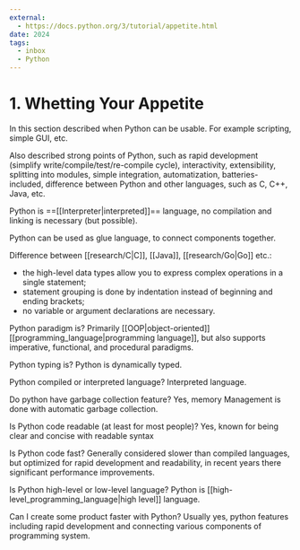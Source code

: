 ```yaml
---
external:
  - https://docs.python.org/3/tutorial/appetite.html
date: 2024
tags:
  - inbox
  - Python
---
```

# 1. Whetting Your Appetite

In this section described when Python can be usable. For example scripting,
simple GUI, etc.

Also described strong points of Python, such as rapid development (simplify
write/compile/test/re-compile cycle), interactivity, extensibility, splitting
into modules, simple integration, automatization, batteries-included, difference
between Python and other languages, such as C, C++, Java, etc.

Python is ==[[Interpreter|interpreted]]== language, no compilation and linking
is necessary (but possible). <!--SR:!2024-11-01,3,250-->

Python can be used as glue language, to connect components together.

Difference between [[research/C|C]], [[Java]], [[research/Go|Go]] etc.:
- the high-level data types allow you to express complex operations in a single
statement;
- statement grouping is done by indentation instead of beginning and ending
brackets;
- no variable or argument declarations are necessary.

Python paradigm is?
&#10;
Primarily [[OOP|object-oriented]] [[programming_language|programming language]],
but also supports imperative, functional, and procedural paradigms. <!--SR:!2024-11-01,3,250-->

Python typing is?
&#10;
Python is dynamically typed. <!--SR:!2024-11-01,3,250-->

Python compiled or interpreted language?
&#10;
Interpreted language. <!--SR:!2024-11-01,3,250-->

Do python have garbage collection feature?
&#10;
Yes, memory Management is done with automatic garbage collection. <!--SR:!2024-11-01,3,250-->

Is Python code readable (at least for most people)?
&#10;
Yes, known for being clear and concise with readable syntax <!--SR:!2024-11-01,3,250-->

Is Python code fast?
&#10;
Generally considered slower than compiled languages, but optimized for rapid
development and readability, in recent years there significant performance
improvements. <!--SR:!2024-10-30,1,230-->

Is Python high-level or low-level language?
&#10;
Python is [[high-level_programming_language|high level]] language. <!--SR:!2024-11-01,3,250-->

Can I create some product faster with Python?
&#10;
Usually yes, python features including rapid development and connecting various
components of programming system. <!--SR:!2024-11-01,3,250-->
